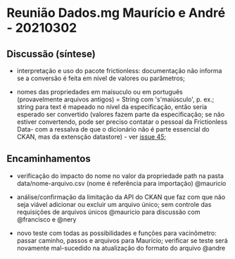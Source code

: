 # Reunião Dados.mg Maurício e André - 20210302

## Discussão (síntese)

* interpretação e uso do pacote frictionless: documentação não informa se a conversão é feita em nível de valores ou parâmetros; 

* nomes das propriedades em maísuculo ou em português (provavelmente arquivos antigos) = String com 's'maiúsculo', p. ex.; string para text é mapeado no nível da especificação, então seria esperado ser convertido (valores fazem parte da especificação; se não estiver convertendo, pode ser preciso contatar o pessoal da Frictionless Data- com a ressalva de que o dicionário não é parte essencial do CKAN, mas da extensção datastore) - ver [issue 45](https://github.com/dados-mg/issues/issues/45); 

## Encaminhamentos

* verificação do impacto do nome no valor da propriedade path na pasta data/nome-arquivo.csv (nome é referência para importação) @mauricio

* análise/confirmação da limitação da API do CKAN que faz com que não seja viável adicionar ou excluir um arquivo único; sem controle das requisições de arquivos únicos @mauricio para discussão com @francisco e @nery

* novo teste com todas as possibilidades e funções para vacinômetro: passar caminho, passos e arquivos para Maurício; verificar se teste será novamente mal-sucedido na atualização do formato do arquivo @andre
